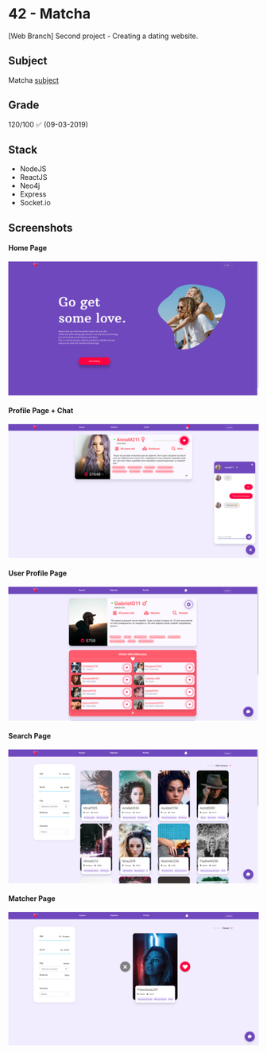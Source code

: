 # 42 - Matcha
[Web Branch] Second project - Creating a dating website.
## Subject
Matcha [subject](./match.en.pdf)
## Grade
120/100 ✅ (09-03-2019)
## Stack
- NodeJS
- ReactJS
- Neo4j
- Express
- Socket.io
## Screenshots
#### Home Page
![Home Page](./readme_assets/home_screenshot.png)
#### Profile Page + Chat
![Profile Page](./readme_assets/profile_screenshot.png)
#### User Profile Page
![User Profile Page](./readme_assets/user_profile_screenshot.png)
#### Search Page
![Search Page](./readme_assets/search_screenshot.png)
#### Matcher Page
![Matcher Page](./readme_assets/matcher_screenshot.png)
